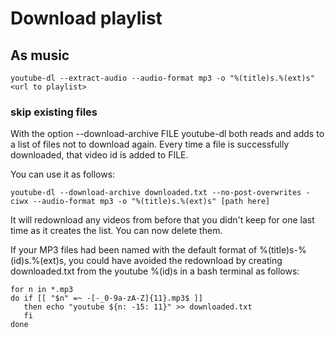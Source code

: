 # Download playlist
## As music
`youtube-dl --extract-audio --audio-format mp3 -o "%(title)s.%(ext)s" <url to playlist>`
### skip existing files 



With the option --download-archive FILE youtube-dl both reads and adds to a list of files not to download again. Every time a file is successfully downloaded, that video id is added to FILE.

You can use it as follows:

`youtube-dl --download-archive downloaded.txt --no-post-overwrites -ciwx --audio-format mp3 -o "%(title)s.%(ext)s" [path here]`

It will redownload any videos from before that you didn't keep for one last time as it creates the list. You can now delete them.

If your MP3 files had been named with the default format of %(title)s-%(id)s.%(ext)s, you could have avoided the redownload by creating downloaded.txt from the youtube %(id)s in a bash terminal as follows:
```
for n in *.mp3
do if [[ "$n" =~ -[-_0-9a-zA-Z]{11}.mp3$ ]]
   then echo "youtube ${n: -15: 11}" >> downloaded.txt
   fi
done
```

